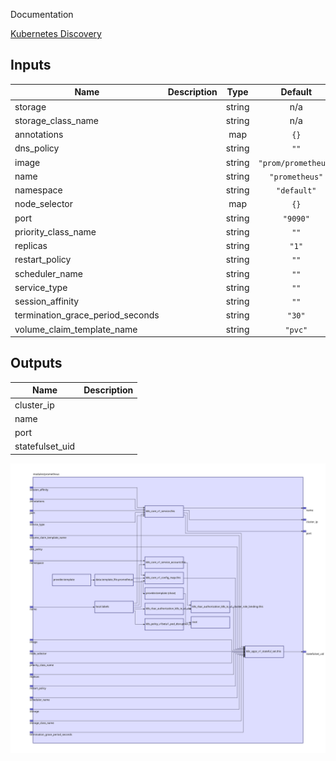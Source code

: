 Documentation

[Kubernetes Discovery](https://raw.githubusercontent.com/prometheus/prometheus/release-2.5/documentation/examples/prometheus-kubernetes.yml)

## Inputs

| Name | Description | Type | Default | Required |
|------|-------------|:----:|:-----:|:-----:|
| storage |  | string | n/a | yes |
| storage\_class\_name |  | string | n/a | yes |
| annotations |  | map | `{}` | no |
| dns\_policy |  | string | `""` | no |
| image |  | string | `"prom/prometheus"` | no |
| name |  | string | `"prometheus"` | no |
| namespace |  | string | `"default"` | no |
| node\_selector |  | map | `{}` | no |
| port |  | string | `"9090"` | no |
| priority\_class\_name |  | string | `""` | no |
| replicas |  | string | `"1"` | no |
| restart\_policy |  | string | `""` | no |
| scheduler\_name |  | string | `""` | no |
| service\_type |  | string | `""` | no |
| session\_affinity |  | string | `""` | no |
| termination\_grace\_period\_seconds |  | string | `"30"` | no |
| volume\_claim\_template\_name |  | string | `"pvc"` | no |

## Outputs

| Name | Description |
|------|-------------|
| cluster\_ip |  |
| name |  |
| port |  |
| statefulset\_uid |  |

<img src="diagram.svg"/>
